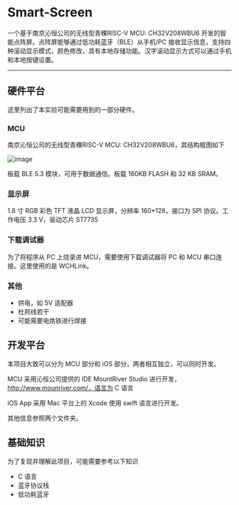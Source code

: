 # Smart-Screen
一个基于南京沁恒公司的无线型青稞RISC-V MCU: CH32V208WBU6 开发的智能点阵屏。点阵屏能够通过低功耗蓝牙（BLE）从手机/PC 接收显示信息，支持四种滚动显示模式，颜色修改，具有本地存储功能。汉字滚动显示方式可以通过手机和本地按键设置。

---

## 硬件平台

这里列出了本实验可能需要用到的一部分硬件。

### MCU

南京沁恒公司的无线型青稞RISC-V MCU: CH32V208WBU6，其结构框图如下

![image](https://github.com/Sen-Yao/Smart-Screen/assets/62921296/42a52001-28bb-4b5a-b38d-648bcdc0a2a5)

板载 BLE 5.3 模块，可用于数据通信。板载 160KB FLASH 和 32 KB SRAM。

### 显示屏

1.8 寸 RGB 彩色 TFT 液晶 LCD 显示屏，分辨率 160*128，接口为 SPI 协议。工作电压 3.3 V，驱动芯片 ST7735

### 下载调试器

为了将程序从 PC 上烧录进 MCU，需要使用下载调试器将 PC 和 MCU 串口连接。这里使用的是 WCHLink。

### 其他

- 供电，如 5V 适配器
- 杜邦线若干
- 可能需要电烙铁进行焊接

## 开发平台

本项目大致可以分为 MCU 部分和 iOS 部分，两者相互独立，可以同时开发。

MCU 采用沁恒公司提供的 IDE MountRiver Studio 进行开发，http://www.mounriver.com/，语言为 C 语言

iOS App 采用 Mac 平台上的 Xcode 使用 swift 语言进行开发。

其他信息参照两个文件夹。

## 基础知识

为了复现并理解此项目，可能需要参考以下知识

- C 语言
- 蓝牙协议栈
- 低功耗蓝牙
